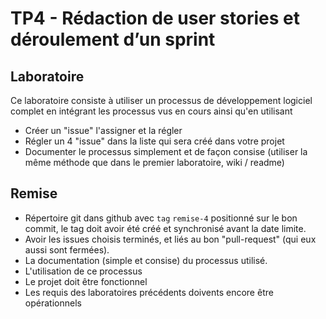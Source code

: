 # TP4 - Rédaction de user stories et déroulement d’un sprint

## Laboratoire

Ce laboratoire consiste à utiliser un processus de développement logiciel complet
en intégrant les processus vus en cours ainsi qu'en utilisant

- Créer un "issue" l'assigner et la régler
- Régler un 4 "issue" dans la liste qui sera créé dans votre projet
- Documenter le processus simplement et de façon consise (utiliser la même
    méthode que dans le premier laboratoire, wiki / readme)

## Remise

- Répertoire git dans github avec `tag` `remise-4` positionné sur le bon commit,
    le tag doit avoir été créé et synchronisé avant la date limite.
- Avoir les issues choisis terminés, et liés au bon "pull-request" (qui eux
    aussi sont fermées).
- La documentation (simple et consise) du processus utilisé.
- L'utilisation de ce processus
- Le projet doit être fonctionnel
- Les requis des laboratoires précédents doivents encore être opérationnels
